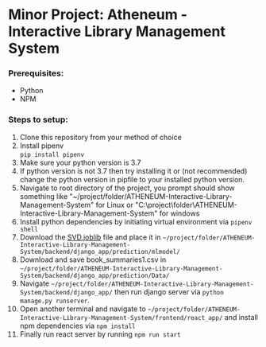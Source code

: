 # Minor Project: Atheneum - Interactive Library Management System

### Prerequisites:  
* Python  
* NPM  
### Steps to setup: 
1. Clone this repository from your method of choice  
2. Install pipenv   
``` pip install pipenv ```
4. Make sure your python version is 3.7
5. If python version is not 3.7 then try installing it or (not recommended) change the python version in pipfile to your installed python version.  
6. Navigate to root directory of the project, you prompt should show something like "~/project/folder/ATHENEUM-Interactive-Library-Management-System" for Linux or "C:\project\folder\ATHENEUM-Interactive-Library-Management-System" for windows
7. Install python dependencies by initiating virtual environment via
``` pipenv shell ```
8. Download the [SVD.joblib](https://drive.google.com/file/d/1E6K3qgEryn6pADBxfbtFjUNCOMbIrUTk/view?usp=sharing) file and place it in ```~/project/folder/ATHENEUM-Interactive-Library-Management-System/backend/django_app/prediction/mlmodel/```
9. Download and save book_summaries1.csv in ```~/project/folder/ATHENEUM-Interactive-Library-Management-System/backend/django_app/prediction/Data/```
10. Navigate  ```~/project/folder/ATHENEUM-Interactive-Library-Management-System/backend/django_app/``` then run django server via ```python manage.py runserver```.
11. Open another terminal and navigate to ```~/project/folder/ATHENEUM-Interactive-Library-Management-System/frontend/react_app/``` and install npm dependencies via ```npm install```
12. Finally run react server by running ```npm run start```
